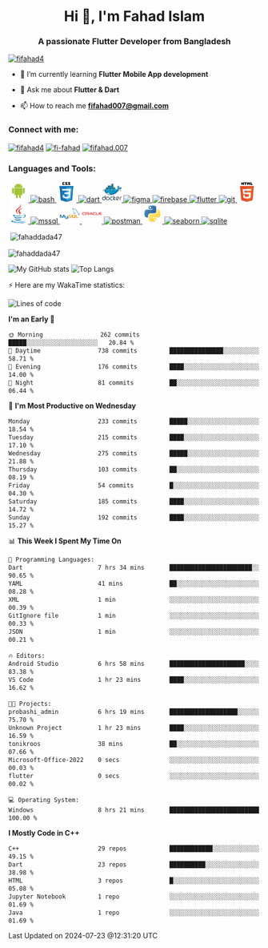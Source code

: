 <h1 align="center">Hi 👋, I'm Fahad Islam</h1>
<h3 align="center">A passionate Flutter Developer from Bangladesh</h3>

<p align="left"> <a href="https://twitter.com/fifahad4" target="blank"><img src="https://img.shields.io/twitter/follow/fifahad4?logo=twitter&style=for-the-badge" alt="fifahad4" /></a> </p>

- 🌱 I’m currently learning **Flutter Mobile App development**

- 💬 Ask me about **Flutter & Dart**

- 📫 How to reach me **fifahad007@gmail.com**

<h3 align="left">Connect with me:</h3>
<p align="left">
<a href="https://twitter.com/fifahad4" target="blank"><img align="center" src="https://raw.githubusercontent.com/rahuldkjain/github-profile-readme-generator/master/src/images/icons/Social/twitter.svg" alt="fifahad4" height="30" width="40" /></a>
<a href="https://linkedin.com/in/fi-fahad" target="blank"><img align="center" src="https://raw.githubusercontent.com/rahuldkjain/github-profile-readme-generator/master/src/images/icons/Social/linked-in-alt.svg" alt="fi-fahad" height="30" width="40" /></a>
<a href="https://fb.com/fifahad.007" target="blank"><img align="center" src="https://raw.githubusercontent.com/rahuldkjain/github-profile-readme-generator/master/src/images/icons/Social/facebook.svg" alt="fifahad.007" height="30" width="40" /></a>
</p>

<h3 align="left">Languages and Tools:</h3>
<p align="left"> <a href="https://developer.android.com" target="_blank" rel="noreferrer"> <img src="https://raw.githubusercontent.com/devicons/devicon/master/icons/android/android-original-wordmark.svg" alt="android" width="40" height="40"/> </a> <a href="https://www.gnu.org/software/bash/" target="_blank" rel="noreferrer"> <img src="https://www.vectorlogo.zone/logos/gnu_bash/gnu_bash-icon.svg" alt="bash" width="40" height="40"/> </a> <a href="https://www.w3schools.com/css/" target="_blank" rel="noreferrer"> <img src="https://raw.githubusercontent.com/devicons/devicon/master/icons/css3/css3-original-wordmark.svg" alt="css3" width="40" height="40"/> </a> <a href="https://dart.dev" target="_blank" rel="noreferrer"> <img src="https://www.vectorlogo.zone/logos/dartlang/dartlang-icon.svg" alt="dart" width="40" height="40"/> </a> <a href="https://www.docker.com/" target="_blank" rel="noreferrer"> <img src="https://raw.githubusercontent.com/devicons/devicon/master/icons/docker/docker-original-wordmark.svg" alt="docker" width="40" height="40"/> </a> <a href="https://www.figma.com/" target="_blank" rel="noreferrer"> <img src="https://www.vectorlogo.zone/logos/figma/figma-icon.svg" alt="figma" width="40" height="40"/> </a> <a href="https://firebase.google.com/" target="_blank" rel="noreferrer"> <img src="https://www.vectorlogo.zone/logos/firebase/firebase-icon.svg" alt="firebase" width="40" height="40"/> </a> <a href="https://flutter.dev" target="_blank" rel="noreferrer"> <img src="https://www.vectorlogo.zone/logos/flutterio/flutterio-icon.svg" alt="flutter" width="40" height="40"/> </a> <a href="https://git-scm.com/" target="_blank" rel="noreferrer"> <img src="https://www.vectorlogo.zone/logos/git-scm/git-scm-icon.svg" alt="git" width="40" height="40"/> </a> <a href="https://www.w3.org/html/" target="_blank" rel="noreferrer"> <img src="https://raw.githubusercontent.com/devicons/devicon/master/icons/html5/html5-original-wordmark.svg" alt="html5" width="40" height="40"/> </a> <a href="https://www.java.com" target="_blank" rel="noreferrer"> <img src="https://raw.githubusercontent.com/devicons/devicon/master/icons/java/java-original.svg" alt="java" width="40" height="40"/> </a> <a href="https://www.microsoft.com/en-us/sql-server" target="_blank" rel="noreferrer"> <img src="https://www.svgrepo.com/show/303229/microsoft-sql-server-logo.svg" alt="mssql" width="40" height="40"/> </a> <a href="https://www.mysql.com/" target="_blank" rel="noreferrer"> <img src="https://raw.githubusercontent.com/devicons/devicon/master/icons/mysql/mysql-original-wordmark.svg" alt="mysql" width="40" height="40"/> </a> <a href="https://www.oracle.com/" target="_blank" rel="noreferrer"> <img src="https://raw.githubusercontent.com/devicons/devicon/master/icons/oracle/oracle-original.svg" alt="oracle" width="40" height="40"/> </a> <a href="https://postman.com" target="_blank" rel="noreferrer"> <img src="https://www.vectorlogo.zone/logos/getpostman/getpostman-icon.svg" alt="postman" width="40" height="40"/> </a> <a href="https://www.python.org" target="_blank" rel="noreferrer"> <img src="https://raw.githubusercontent.com/devicons/devicon/master/icons/python/python-original.svg" alt="python" width="40" height="40"/> </a> <a href="https://seaborn.pydata.org/" target="_blank" rel="noreferrer"> <img src="https://seaborn.pydata.org/_images/logo-mark-lightbg.svg" alt="seaborn" width="40" height="40"/> </a> <a href="https://www.sqlite.org/" target="_blank" rel="noreferrer"> <img src="https://www.vectorlogo.zone/logos/sqlite/sqlite-icon.svg" alt="sqlite" width="40" height="40"/> </a> </p>

<p>&nbsp;<img align="center" src="https://github-readme-stats.vercel.app/api?username=fahaddada47&show_icons=true&locale=en" alt="fahaddada47" /></p>

<p><img align="center" src="https://github-readme-streak-stats.herokuapp.com/?user=fahaddada47&theme=dark" alt="fahaddada47" /></p>


![My GitHub stats](https://github-readme-stats.vercel.app/api?username=Fahaddada47&show_icons=true&theme=radical)
![Top Langs](https://github-readme-stats.vercel.app/api/top-langs/?username=Fahaddada47&layout=donut)


⚡ Here are my WakaTime statistics:

<!--START_SECTION:waka-->
![Lines of code](https://img.shields.io/badge/From%20Hello%20World%20I%27ve%20Written-958.1%20thousand%20lines%20of%20code-blue)

**I'm an Early 🐤** 

```text
🌞 Morning                262 commits         █████░░░░░░░░░░░░░░░░░░░░   20.84 % 
🌆 Daytime                738 commits         ███████████████░░░░░░░░░░   58.71 % 
🌃 Evening                176 commits         ████░░░░░░░░░░░░░░░░░░░░░   14.00 % 
🌙 Night                  81 commits          ██░░░░░░░░░░░░░░░░░░░░░░░   06.44 % 
```
📅 **I'm Most Productive on Wednesday** 

```text
Monday                   233 commits         █████░░░░░░░░░░░░░░░░░░░░   18.54 % 
Tuesday                  215 commits         ████░░░░░░░░░░░░░░░░░░░░░   17.10 % 
Wednesday                275 commits         █████░░░░░░░░░░░░░░░░░░░░   21.88 % 
Thursday                 103 commits         ██░░░░░░░░░░░░░░░░░░░░░░░   08.19 % 
Friday                   54 commits          █░░░░░░░░░░░░░░░░░░░░░░░░   04.30 % 
Saturday                 185 commits         ████░░░░░░░░░░░░░░░░░░░░░   14.72 % 
Sunday                   192 commits         ████░░░░░░░░░░░░░░░░░░░░░   15.27 % 
```


📊 **This Week I Spent My Time On** 

```text
💬 Programming Languages: 
Dart                     7 hrs 34 mins       ███████████████████████░░   90.65 % 
YAML                     41 mins             ██░░░░░░░░░░░░░░░░░░░░░░░   08.28 % 
XML                      1 min               ░░░░░░░░░░░░░░░░░░░░░░░░░   00.39 % 
GitIgnore file           1 min               ░░░░░░░░░░░░░░░░░░░░░░░░░   00.33 % 
JSON                     1 min               ░░░░░░░░░░░░░░░░░░░░░░░░░   00.21 % 

🔥 Editors: 
Android Studio           6 hrs 58 mins       █████████████████████░░░░   83.38 % 
VS Code                  1 hr 23 mins        ████░░░░░░░░░░░░░░░░░░░░░   16.62 % 

🐱‍💻 Projects: 
probashi_admin           6 hrs 19 mins       ███████████████████░░░░░░   75.70 % 
Unknown Project          1 hr 23 mins        ████░░░░░░░░░░░░░░░░░░░░░   16.59 % 
tonikroos                38 mins             ██░░░░░░░░░░░░░░░░░░░░░░░   07.66 % 
Microsoft-Office-2022    0 secs              ░░░░░░░░░░░░░░░░░░░░░░░░░   00.03 % 
flutter                  0 secs              ░░░░░░░░░░░░░░░░░░░░░░░░░   00.02 % 

💻 Operating System: 
Windows                  8 hrs 21 mins       █████████████████████████   100.00 % 
```

**I Mostly Code in C++** 

```text
C++                      29 repos            ████████████░░░░░░░░░░░░░   49.15 % 
Dart                     23 repos            ██████████░░░░░░░░░░░░░░░   38.98 % 
HTML                     3 repos             █░░░░░░░░░░░░░░░░░░░░░░░░   05.08 % 
Jupyter Notebook         1 repo              ░░░░░░░░░░░░░░░░░░░░░░░░░   01.69 % 
Java                     1 repo              ░░░░░░░░░░░░░░░░░░░░░░░░░   01.69 % 
```




 Last Updated on 2024-07-23 @12:31:20 UTC
<!--END_SECTION:waka-->
